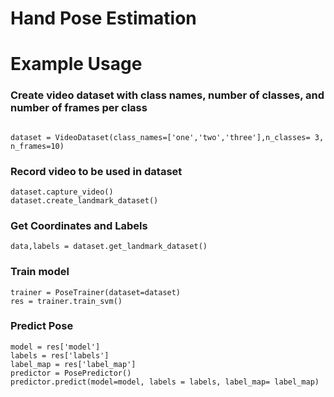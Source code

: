 # Hand Pose Estimation

# Example Usage

### Create video dataset with class names, number of classes, and number of frames per class

```

dataset = VideoDataset(class_names=['one','two','three'],n_classes= 3, n_frames=10)
```

### Record video to be used in dataset

```
dataset.capture_video()
dataset.create_landmark_dataset()
```

### Get Coordinates and Labels

```
data,labels = dataset.get_landmark_dataset()
```

### Train model

```
trainer = PoseTrainer(dataset=dataset)
res = trainer.train_svm()
```

### Predict Pose

```
model = res['model']
labels = res['labels']
label_map = res['label_map']
predictor = PosePredictor()
predictor.predict(model=model, labels = labels, label_map= label_map)

```
